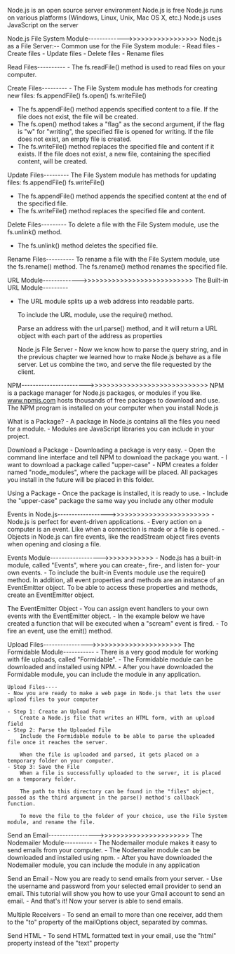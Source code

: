 Node.js is an open source server environment
Node.js is free
Node.js runs on various platforms (Windows, Linux, Unix, Mac OS X, etc.)
Node.js uses JavaScript on the server

Node.js File System Module------------->>>>>>>>>>>>>>>>>
Node.js as a File Server:--
    Common use for the File System module:
       - Read files
       - Create files
       - Update files
       - Delete files
       - Rename files

Read Files----------
    - The fs.readFile() method is used to read files on your computer.

Create Files---------
    - The File System module has methods for creating new files:
        fs.appendFile()
fs.open()
fs.writeFile()
- The fs.appendFile() method appends specified content to a file. If the file does not exist, the file will be created.
- The fs.open() method takes a "flag" as the second argument, if the flag is "w" for "writing", the specified file is opened for writing. If the file does not exist, an empty file is created.
- The fs.writeFile() method replaces the specified file and content if it exists. If the file does not exist, a new file, containing the specified content, will be created.

Update Files---------
The File System module has methods for updating files:
fs.appendFile()
fs.writeFile()
- The fs.appendFile() method appends the specified content at the end of the specified file.
- The fs.writeFile() method replaces the specified file and content.

Delete Files---------
To delete a file with the File System module,  use the fs.unlink() method.
- The fs.unlink() method deletes the specified file.

Rename Files----------
To rename a file with the File System module,  use the fs.rename() method.
The fs.rename() method renames the specified file.


URL Module------------->>>>>>>>>>>>>>>>>>>>>>>>>>>
The Built-in URL Module---------
- The URL module splits up a web address into readable parts.

    To include the URL module, use the require() method.

    Parse an address with the url.parse() method, and it will return a URL object with each part of the address as properties

    Node.js File Server
        - Now we know how to parse the query string, and in the previous chapter we learned how to make Node.js behave as a file server. Let us combine the two, and serve the file requested by the client.


NPM----------------------->>>>>>>>>>>>>>>>>>>>>>>>>>>>>
NPM is a package manager for Node.js packages, or modules if you like.
www.npmjs.com hosts thousands of free packages to download and use.
The NPM program is installed on your computer when you install Node.js

What is a Package?
    - A package in Node.js contains all the files you need for a module.
    - Modules are JavaScript libraries you can include in your project.

Download a Package
    - Downloading a package is very easy.
    - Open the command line interface and tell NPM to download the package you want.
    - I want to download a package called "upper-case"
    - NPM creates a folder named "node_modules", where the package will be placed. All packages you install in the future will be placed in this folder.

Using a Package
    - Once the package is installed, it is ready to use.
    - Include the "upper-case" package the same way you include any other module

Events in Node.js------------------>>>>>>>>>>>>>>>>>>>>>>>>
    - Node.js is perfect for event-driven applications.
    - Every action on a computer is an event. Like when a connection is made or a file is opened.
    - Objects in Node.js can fire events, like the readStream object fires events when opening and closing a file.

Events Module------------------>>>>>>>>>>>>
    - Node.js has a built-in module, called "Events", where you can create-, fire-, and listen for- your own events.
    - To include the built-in Events module use the require() method. In addition, all event properties and methods are an instance of an EventEmitter object. To be able to access these properties and methods, create an EventEmitter object.

The EventEmitter Object
    - You can assign event handlers to your own events with the EventEmitter object.
    - In the example below we have created a function that will be executed when a "scream" event is fired.
    - To fire an event, use the emit() method.

Upload Files---------------->>>>>>>>>>>>>>>>>>>>>>
The Formidable Module-----------
    - There is a very good module for working with file uploads, called "Formidable".
    - The Formidable module can be downloaded and installed using NPM.
    - After you have downloaded the Formidable module, you can include the module in any application.

    Upload Files----
    - Now you are ready to make a web page in Node.js that lets the user upload files to your computer

    - Step 1: Create an Upload Form
        Create a Node.js file that writes an HTML form, with an upload field
    - Step 2: Parse the Uploaded File
        Include the Formidable module to be able to parse the uploaded file once it reaches the server.

        When the file is uploaded and parsed, it gets placed on a temporary folder on your computer.
    - Step 3: Save the File
        When a file is successfully uploaded to the server, it is placed on a temporary folder.

        The path to this directory can be found in the "files" object, passed as the third argument in the parse() method's callback function.

        To move the file to the folder of your choice, use the File System module, and rename the file.

Send an Email----------------->>>>>>>>>>>>>>>>>>>>>>
The Nodemailer Module----------
    - The Nodemailer module makes it easy to send emails from your computer.
    - The Nodemailer module can be downloaded and installed using npm.
    - After you have downloaded the Nodemailer module, you can include the module in any application

Send an Email
    - Now you are ready to send emails from your server.
    - Use the username and password from your selected email provider to send an email. This tutorial will show you how to use your Gmail account to send an email.
    - And that's it! Now your server is able to send emails.

Multiple Receivers
    - To send an email to more than one receiver, add them to the "to" property of the mailOptions object, separated by commas.

Send HTML
    - To send HTML formatted text in your email, use the "html" property instead of the "text" property

